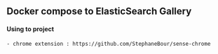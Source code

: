## Docker compose to ElasticSearch Gallery




#### Using to project
	- chrome extension : https://github.com/StephaneBour/sense-chrome